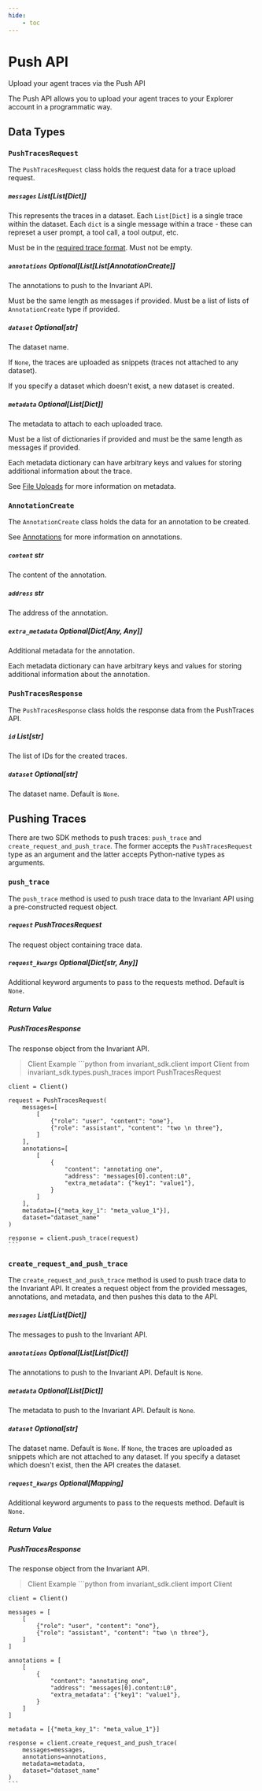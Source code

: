 ```yaml
---
hide:
    - toc
---
```


# Push API

<div class='subtitle'>Upload your agent traces via the Push API</div>

The Push API allows you to upload your agent traces to your Explorer account in a programmatic way.

## Data Types

### `PushTracesRequest`

The `PushTracesRequest` class holds the request data for a trace upload request.

<!-- - **messages** (`List[List[Dict]]`): The messages to push to the Invariant API.
- **annotations** (`Optional[List[List[AnnotationCreate]]]`): The annotations to push to the Invariant API. Default is `None`.
- **dataset** (`Optional[str]`): The dataset name. Default is `None`.
- **metadata** (`Optional[List[Dict]]`): The metadata to push to the Invariant API. Default is `None`. -->

##### `messages` <span class='type'>List[List[Dict]]</span> <span class='required'/>

This represents the traces in a dataset. Each `List[Dict]` is a single trace within the dataset. Each `dict` is a single message within a trace - these can represet a user prompt, a tool call, a tool output, etc.

Must be in the [required trace format](../trace-format.md). Must not be empty.

##### `annotations` <span class='type'>Optional[List[List[AnnotationCreate]]</span> <span class='optional'/>

The annotations to push to the Invariant API. 

Must be the same length as messages if provided. Must be a list of lists of `AnnotationCreate` type if provided.

##### `dataset` <span class='type'>Optional[str]</span> <span class='optional'/>

The dataset name. 

If `None`, the traces are uploaded as snippets (traces not attached to any dataset).

If you specify a dataset which doesn't exist, a new dataset is created.

##### `metadata` <span class='type'>Optional[List[Dict]]</span> <span class='optional'/>

The metadata to attach to each uploaded trace.

Must be a list of dictionaries if provided and must be the same length as messages if provided.

Each metadata dictionary can have arbitrary keys and values for storing additional information about the trace.

See [File Uploads](file-uploads.md) for more information on metadata.

### `AnnotationCreate`

The `AnnotationCreate` class holds the data for an annotation to be created.

See [Annotations](../annotations.md) for more information on annotations.

##### `content` <span class='type'>str</span> <span class='required'/>

The content of the annotation.

##### `address` <span class='type'>str</span> <span class='required'/>

The address of the annotation.

##### `extra_metadata` <span class='type'>Optional[Dict[Any, Any]]</span> <span class='optional'/>

Additional metadata for the annotation.

Each metadata dictionary can have arbitrary keys and values for storing additional information about the annotation.

### `PushTracesResponse`

The `PushTracesResponse` class holds the response data from the PushTraces API.

##### `id` <span class='type'>List[str]</span> <span class='required'/>

The list of IDs for the created traces.

##### `dataset` <span class='type'>Optional[str]</span> <span class='optional'/>

The dataset name. Default is `None`.


## Pushing Traces

There are two SDK methods to push traces: `push_trace` and `create_request_and_push_trace`. The former accepts the `PushTracesRequest` type as an argument and the latter accepts Python-native types as arguments.

### `push_trace` 
The `push_trace` method is used to push trace data to the Invariant API using a pre-constructed request object.

##### `request` <span class='type'>PushTracesRequest</span> <span class='required'/>

The request object containing trace data.

##### `request_kwargs` <span class='type'>Optional[Dict[str, Any]]</span> <span class='optional'/>

Additional keyword arguments to pass to the requests method. Default is `None`.

##### Return Value

##### <span class='type'>PushTracesResponse</span>

The response object from the Invariant API.

> Client Example
    ```python
    from invariant_sdk.client import Client
    from invariant_sdk.types.push_traces import PushTracesRequest

    client = Client()

    request = PushTracesRequest(
        messages=[
            [
                {"role": "user", "content": "one"},
                {"role": "assistant", "content": "two \n three"},
            ]
        ],
        annotations=[
            [
                {
                    "content": "annotating one",
                    "address": "messages[0].content:L0",
                    "extra_metadata": {"key1": "value1"},
                }
            ]
        ],
        metadata=[{"meta_key_1": "meta_value_1"}],
        dataset="dataset_name"
    )

    response = client.push_trace(request)
    ```

### `create_request_and_push_trace`

The `create_request_and_push_trace` method is used to push trace data to the Invariant API. It creates a request object from the provided messages, annotations, and metadata, and then pushes this data to the API.

##### `messages` <span class='type'>List[List[Dict]]</span> <span class='required'/>

The messages to push to the Invariant API.

##### `annotations` <span class='type'>Optional[List[List[Dict]]</span> <span class='optional'/>

The annotations to push to the Invariant API. Default is `None`.

##### `metadata` <span class='type'>Optional[List[Dict]]</span> <span class='optional'/>

The metadata to push to the Invariant API. Default is `None`.

##### `dataset` <span class='type'>Optional[str]</span> <span class='optional'/>

The dataset name. Default is `None`. If `None`, the traces are uploaded as snippets which are not attached to any dataset. If you specify a dataset which doesn't exist, then the API creates the dataset.

##### `request_kwargs` <span class='type'>Optional[Mapping]</span> <span class='optional'/>

Additional keyword arguments to pass to the requests method. Default is `None`.

##### Return Value

##### <span class='type'>PushTracesResponse</span>

The response object from the Invariant API.

> Client Example
    ```python
    from invariant_sdk.client import Client

    client = Client()

    messages = [
        [
            {"role": "user", "content": "one"},
            {"role": "assistant", "content": "two \n three"},
        ]
    ]

    annotations = [
        [
            {
                "content": "annotating one",
                "address": "messages[0].content:L0",
                "extra_metadata": {"key1": "value1"},
            }
        ]
    ]

    metadata = [{"meta_key_1": "meta_value_1"}]

    response = client.create_request_and_push_trace(
        messages=messages,
        annotations=annotations,
        metadata=metadata,
        dataset="dataset_name"
    )
    ```
